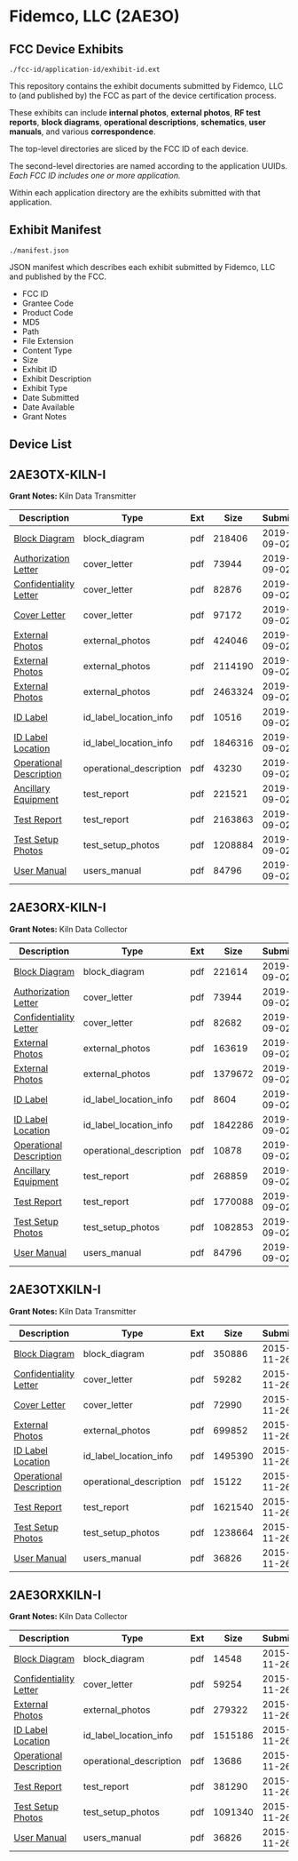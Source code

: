 # Fidemco, LLC (2AE3O)
## FCC Device Exhibits

```
./fcc-id/application-id/exhibit-id.ext
```

This repository contains the exhibit documents submitted by Fidemco, LLC to (and published by) the FCC as part of the device certification process.

These exhibits can include **internal photos**, **external photos**, **RF test reports**, **block diagrams**, **operational descriptions**, **schematics**, **user manuals**, and various **correspondence**.

The top-level directories are sliced by the FCC ID of each device.

The second-level directories are named according to the application UUIDs. *Each FCC ID includes one or more application.*

Within each application directory are the exhibits submitted with that application. 

## Exhibit Manifest

```
./manifest.json
```

JSON manifest which describes each exhibit submitted by Fidemco, LLC and published by the FCC.

- FCC ID
- Grantee Code
- Product Code
- MD5
- Path
- File Extension
- Content Type
- Size
- Exhibit ID
- Exhibit Description
- Exhibit Type
- Date Submitted
- Date Available
- Grant Notes

## Device List
## 2AE3OTX-KILN-I
**Grant Notes:** Kiln Data Transmitter

| Description | Type | Ext | Size | Submitted | Available |
| ----------- | ---- | --- | ---- | --------- | --------- |
| [Block Diagram](2AE3OTX-KILN-I/4fe9a05713a5fd0b380045046b546ff9/4425726.pdf) | block_diagram | pdf | 218406 | 2019-09-02 | 2019-09-02 |
| [Authorization Letter](2AE3OTX-KILN-I/4fe9a05713a5fd0b380045046b546ff9/4425722.pdf) | cover_letter | pdf | 73944 | 2019-09-02 | 2019-09-02 |
| [Confidentiality Letter](2AE3OTX-KILN-I/4fe9a05713a5fd0b380045046b546ff9/4425723.pdf) | cover_letter | pdf | 82876 | 2019-09-02 | 2019-09-02 |
| [Cover Letter](2AE3OTX-KILN-I/4fe9a05713a5fd0b380045046b546ff9/4425727.pdf) | cover_letter | pdf | 97172 | 2019-09-02 | 2019-09-02 |
| [External Photos](2AE3OTX-KILN-I/4fe9a05713a5fd0b380045046b546ff9/4425718.pdf) | external_photos | pdf | 424046 | 2019-09-02 | 2019-09-02 |
| [External Photos](2AE3OTX-KILN-I/4fe9a05713a5fd0b380045046b546ff9/4425724.pdf) | external_photos | pdf | 2114190 | 2019-09-02 | 2019-09-02 |
| [External Photos](2AE3OTX-KILN-I/4fe9a05713a5fd0b380045046b546ff9/4425725.pdf) | external_photos | pdf | 2463324 | 2019-09-02 | 2019-09-02 |
| [ID Label](2AE3OTX-KILN-I/4fe9a05713a5fd0b380045046b546ff9/4425721.pdf) | id_label_location_info | pdf | 10516 | 2019-09-02 | 2019-09-02 |
| [ID Label Location](2AE3OTX-KILN-I/4fe9a05713a5fd0b380045046b546ff9/4425728.pdf) | id_label_location_info | pdf | 1846316 | 2019-09-02 | 2019-09-02 |
| [Operational Description](2AE3OTX-KILN-I/4fe9a05713a5fd0b380045046b546ff9/4425729.pdf) | operational_description | pdf | 43230 | 2019-09-02 | 2019-09-02 |
| [Ancillary Equipment](2AE3OTX-KILN-I/4fe9a05713a5fd0b380045046b546ff9/4425719.pdf) | test_report | pdf | 221521 | 2019-09-02 | 2019-09-02 |
| [Test Report](2AE3OTX-KILN-I/4fe9a05713a5fd0b380045046b546ff9/4425720.pdf) | test_report | pdf | 2163863 | 2019-09-02 | 2019-09-02 |
| [Test Setup Photos](2AE3OTX-KILN-I/4fe9a05713a5fd0b380045046b546ff9/4425717.pdf) | test_setup_photos | pdf | 1208884 | 2019-09-02 | 2019-09-02 |
| [User Manual](2AE3OTX-KILN-I/4fe9a05713a5fd0b380045046b546ff9/4425730.pdf) | users_manual | pdf | 84796 | 2019-09-02 | 2019-09-02 |
## 2AE3ORX-KILN-I
**Grant Notes:** Kiln Data Collector

| Description | Type | Ext | Size | Submitted | Available |
| ----------- | ---- | --- | ---- | --------- | --------- |
| [Block Diagram](2AE3ORX-KILN-I/e92d54340a6d9de249d6641e7bff7ab5/4425757.pdf) | block_diagram | pdf | 221614 | 2019-09-02 | 2019-09-02 |
| [Authorization Letter](2AE3ORX-KILN-I/e92d54340a6d9de249d6641e7bff7ab5/4425722.pdf) | cover_letter | pdf | 73944 | 2019-09-02 | 2019-09-02 |
| [Confidentiality Letter](2AE3ORX-KILN-I/e92d54340a6d9de249d6641e7bff7ab5/4425756.pdf) | cover_letter | pdf | 82682 | 2019-09-02 | 2019-09-02 |
| [External Photos](2AE3ORX-KILN-I/e92d54340a6d9de249d6641e7bff7ab5/4425751.pdf) | external_photos | pdf | 163619 | 2019-09-02 | 2019-09-02 |
| [External Photos](2AE3ORX-KILN-I/e92d54340a6d9de249d6641e7bff7ab5/4425758.pdf) | external_photos | pdf | 1379672 | 2019-09-02 | 2019-09-02 |
| [ID Label](2AE3ORX-KILN-I/e92d54340a6d9de249d6641e7bff7ab5/4425754.pdf) | id_label_location_info | pdf | 8604 | 2019-09-02 | 2019-09-02 |
| [ID Label Location](2AE3ORX-KILN-I/e92d54340a6d9de249d6641e7bff7ab5/4425764.pdf) | id_label_location_info | pdf | 1842286 | 2019-09-02 | 2019-09-02 |
| [Operational Description](2AE3ORX-KILN-I/e92d54340a6d9de249d6641e7bff7ab5/4425765.pdf) | operational_description | pdf | 10878 | 2019-09-02 | 2019-09-02 |
| [Ancillary Equipment](2AE3ORX-KILN-I/e92d54340a6d9de249d6641e7bff7ab5/4425752.pdf) | test_report | pdf | 268859 | 2019-09-02 | 2019-09-02 |
| [Test Report](2AE3ORX-KILN-I/e92d54340a6d9de249d6641e7bff7ab5/4425753.pdf) | test_report | pdf | 1770088 | 2019-09-02 | 2019-09-02 |
| [Test Setup Photos](2AE3ORX-KILN-I/e92d54340a6d9de249d6641e7bff7ab5/4425750.pdf) | test_setup_photos | pdf | 1082853 | 2019-09-02 | 2019-09-02 |
| [User Manual](2AE3ORX-KILN-I/e92d54340a6d9de249d6641e7bff7ab5/4425730.pdf) | users_manual | pdf | 84796 | 2019-09-02 | 2019-09-02 |
## 2AE3OTXKILN-I
**Grant Notes:** Kiln Data Transmitter

| Description | Type | Ext | Size | Submitted | Available |
| ----------- | ---- | --- | ---- | --------- | --------- |
| [Block Diagram](2AE3OTXKILN-I/22d28178fabef6cfa0f230338a8daba0/2823264.pdf) | block_diagram | pdf | 350886 | 2015-11-26 | 2015-11-26 |
| [Confidentiality Letter](2AE3OTXKILN-I/22d28178fabef6cfa0f230338a8daba0/2823263.pdf) | cover_letter | pdf | 59282 | 2015-11-26 | 2015-11-26 |
| [Cover Letter](2AE3OTXKILN-I/22d28178fabef6cfa0f230338a8daba0/2823265.pdf) | cover_letter | pdf | 72990 | 2015-11-26 | 2015-11-26 |
| [External Photos](2AE3OTXKILN-I/22d28178fabef6cfa0f230338a8daba0/2823262.pdf) | external_photos | pdf | 699852 | 2015-11-26 | 2015-11-26 |
| [ID Label Location](2AE3OTXKILN-I/22d28178fabef6cfa0f230338a8daba0/2823266.pdf) | id_label_location_info | pdf | 1495390 | 2015-11-26 | 2015-11-26 |
| [Operational Description](2AE3OTXKILN-I/22d28178fabef6cfa0f230338a8daba0/2823267.pdf) | operational_description | pdf | 15122 | 2015-11-26 | 2015-11-26 |
| [Test Report](2AE3OTXKILN-I/22d28178fabef6cfa0f230338a8daba0/2823260.pdf) | test_report | pdf | 1621540 | 2015-11-26 | 2015-11-26 |
| [Test Setup Photos](2AE3OTXKILN-I/22d28178fabef6cfa0f230338a8daba0/2823261.pdf) | test_setup_photos | pdf | 1238664 | 2015-11-26 | 2015-11-26 |
| [User Manual](2AE3OTXKILN-I/22d28178fabef6cfa0f230338a8daba0/2823176.pdf) | users_manual | pdf | 36826 | 2015-11-26 | 2015-11-26 |
## 2AE3ORXKILN-I
**Grant Notes:** Kiln Data Collector

| Description | Type | Ext | Size | Submitted | Available |
| ----------- | ---- | --- | ---- | --------- | --------- |
| [Block Diagram](2AE3ORXKILN-I/9eb145a78e5a732bb98a4f8ca0a9d883/2823173.pdf) | block_diagram | pdf | 14548 | 2015-11-26 | 2015-11-26 |
| [Confidentiality Letter](2AE3ORXKILN-I/9eb145a78e5a732bb98a4f8ca0a9d883/2823172.pdf) | cover_letter | pdf | 59254 | 2015-11-26 | 2015-11-26 |
| [External Photos](2AE3ORXKILN-I/9eb145a78e5a732bb98a4f8ca0a9d883/2823171.pdf) | external_photos | pdf | 279322 | 2015-11-26 | 2015-11-26 |
| [ID Label Location](2AE3ORXKILN-I/9eb145a78e5a732bb98a4f8ca0a9d883/2823174.pdf) | id_label_location_info | pdf | 1515186 | 2015-11-26 | 2015-11-26 |
| [Operational Description](2AE3ORXKILN-I/9eb145a78e5a732bb98a4f8ca0a9d883/2823175.pdf) | operational_description | pdf | 13686 | 2015-11-26 | 2015-11-26 |
| [Test Report](2AE3ORXKILN-I/9eb145a78e5a732bb98a4f8ca0a9d883/2823169.pdf) | test_report | pdf | 381290 | 2015-11-26 | 2015-11-26 |
| [Test Setup Photos](2AE3ORXKILN-I/9eb145a78e5a732bb98a4f8ca0a9d883/2823170.pdf) | test_setup_photos | pdf | 1091340 | 2015-11-26 | 2015-11-26 |
| [User Manual](2AE3ORXKILN-I/9eb145a78e5a732bb98a4f8ca0a9d883/2823176.pdf) | users_manual | pdf | 36826 | 2015-11-26 | 2015-11-26 |
